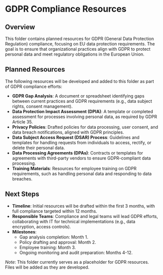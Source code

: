 # GDPR Compliance Resources

## Overview
This folder contains planned resources for GDPR (General Data Protection Regulation) compliance, focusing on EU data protection requirements. The goal is to ensure that organizational practices align with GDPR to protect personal data and meet regulatory obligations in the European Union.

## Planned Resources
The following resources will be developed and added to this folder as part of GDPR compliance efforts:

- **GDPR Gap Analysis**: A document or spreadsheet identifying gaps between current practices and GDPR requirements (e.g., data subject rights, consent management).
- **Data Protection Impact Assessment (DPIA)**: A template or completed assessment for processes involving personal data, as required by GDPR Article 35.
- **Privacy Policies**: Drafted policies for data processing, user consent, and data breach notifications, aligned with GDPR principles.
- **Data Subject Access Request (DSAR) Process**: Guidelines and templates for handling requests from individuals to access, rectify, or delete their personal data.
- **Data Processing Agreements (DPAs)**: Contracts or templates for agreements with third-party vendors to ensure GDPR-compliant data processing.
- **Training Materials**: Resources for employee training on GDPR requirements, such as handling personal data and responding to data breaches.

## Next Steps
- **Timeline**: Initial resources will be drafted within the first 3 months, with full compliance targeted within 12 months.
- **Responsible Teams**: Compliance and legal teams will lead GDPR efforts, collaborating with IT for technical implementations (e.g., data encryption, access controls).
- **Milestones**:
  - Gap analysis completion: Month 1.
  - Policy drafting and approval: Month 2.
  - Employee training: Month 3.
  - Ongoing monitoring and audit preparation: Months 4-12.

*Note*: This folder currently serves as a placeholder for GDPR resources. Files will be added as they are developed.
